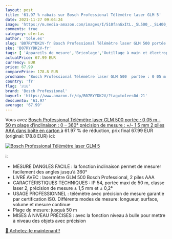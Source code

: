 ```yaml
---
layout: post
title: '61.97 % rabais sur Bosch Professional Télémètre laser GLM 5'
date: 2021-11-27 09:04:24
image: 'https://m.media-amazon.com/images/I/510fanGxItL._SL500_._SL400_.jpg'
comments: true
category: ofertas
author: 'tole.es'
slug: 'B07RYYDK2V-fr Bosch Professional Télémètre laser GLM 500 portée : 0 05 m...'
sku: 'B07RYYDK2V-fr'
tags: [ 'Appareils de mesure','Bricolage','Outillage à main et électroportatif','Télémètres laser','Télémètres laser et accessoires','bosch professional', ]
actualPrice: 67.99 EUR
currency: EUR
price: 67.99
comparePrice: 178.8 EUR
prodname: 'Bosch Professional Télémètre laser GLM 500  portée : 0 05 m - 50 m  plage d’inclinaison : 0 – 360°  précision de mesure : +/- 1 5 mm  2 piles AAA  dans boîte en carton '
country: 'fr'
flag: '🇫🇷'
brand: 'Bosch Professional'
buyurl: 'https://www.amazon.fr/dp/B07RYYDK2V/?tag=tolees0d-21'
descuento: '61.97'
average: '67.99'
---
```


Vous avez [Bosch Professional Télémètre laser GLM 500  portée : 0 05 m - 50 m  plage d’inclinaison : 0 – 360°  précision de mesure : +/- 1 5 mm  2 piles AAA  dans boîte en carton ](https://www.amazon.fr/dp/B07RYYDK2V/?tag=tolees0d-21)  à  61.97 % de réduction, prix final  67.99 EUR (original: 178.8 EUR) ici:

[![Bosch Professional Télémètre laser GLM 5](https://m.media-amazon.com/images/I/510fanGxItL._SL500_._SL400_.jpg)](https://www.amazon.fr/dp/B07RYYDK2V/?tag=tolees0d-21)

ℹ️:

- MESURE DANGLES FACILE : la fonction inclinaison permet de mesurer facilement des angles jusqu’à 360°
- LIVRÉ AVEC : lasermètre GLM 500 Bosch Professional, 2 piles AAA
- CARACTÉRISTIQUES TECHNIQUES : IP 54, portée maxi de 50 m, classe laser 2, précision de mesure ± 1,5 mm et ± 0,2°
- USAGE PROFESSIONNEL : télémètre avec précision de mesure garantie par certification ISO. Différents modes de mesure: longueur, surface, volume et mesure continue
- Plage de mesure: jusquà 50 m
- MISES À NIVEAU PRÉCISES : avec la fonction niveau à bulle pour mettre à niveau des objets avec précision

[🛒 Achetez-le maintenant!!](https://www.amazon.fr/dp/B07RYYDK2V/?tag=tolees0d-21)
